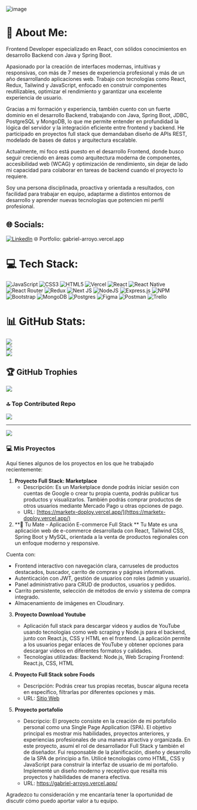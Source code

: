 ![image](https://github.com/Gabriel20Arr/Gabriel20Arr/assets/113488932/9cf590f8-a77f-4150-96ed-0bf888bb328b)

# 💫 About Me:
Frontend Developer especializado en React, con sólidos conocimientos en desarrollo Backend con Java y Spring Boot.

Apasionado por la creación de interfaces modernas, intuitivas y responsivas, con más de 7 meses de experiencia profesional y más de un año desarrollando aplicaciones web. Trabajo con tecnologías como React, Redux, Tailwind y JavaScript, enfocado en construir componentes reutilizables, optimizar el rendimiento y garantizar una excelente experiencia de usuario.

Gracias a mi formación y experiencia, también cuento con un fuerte dominio en el desarrollo Backend, trabajando con Java, Spring Boot, JDBC, PostgreSQL y MongoDB, lo que me permite entender en profundidad la lógica del servidor y la integración eficiente entre frontend y backend. He participado en proyectos full stack que demandaban diseño de APIs REST, modelado de bases de datos y arquitectura escalable.

Actualmente, mi foco está puesto en el desarrollo Frontend, donde busco seguir creciendo en áreas como arquitectura moderna de componentes, accesibilidad web (WCAG) y optimización de rendimiento, sin dejar de lado mi capacidad para colaborar en tareas de backend cuando el proyecto lo requiere.

Soy una persona disciplinada, proactiva y orientada a resultados, con facilidad para trabajar en equipo, adaptarme a distintos entornos de desarrollo y aprender nuevas tecnologías que potencien mi perfil profesional.


## 🌐 Socials:
[![LinkedIn](https://img.shields.io/badge/LinkedIn-%230077B5.svg?logo=linkedin&logoColor=white)](https://linkedin.com/in/https://www.linkedin.com/in/2002-gabriel-arroyo/) 
🌐 Portfolio: gabriel-arroyo.vercel.app

# 💻 Tech Stack:
![JavaScript](https://img.shields.io/badge/javascript-%23323330.svg?style=for-the-badge&logo=javascript&logoColor=%23F7DF1E) ![CSS3](https://img.shields.io/badge/css3-%231572B6.svg?style=for-the-badge&logo=css3&logoColor=white) ![HTML5](https://img.shields.io/badge/html5-%23E34F26.svg?style=for-the-badge&logo=html5&logoColor=white) ![Vercel](https://img.shields.io/badge/vercel-%23000000.svg?style=for-the-badge&logo=vercel&logoColor=white) ![React](https://img.shields.io/badge/react-%2320232a.svg?style=for-the-badge&logo=react&logoColor=%2361DAFB) ![React Native](https://img.shields.io/badge/react_native-%2320232a.svg?style=for-the-badge&logo=react&logoColor=%2361DAFB) ![React Router](https://img.shields.io/badge/React_Router-CA4245?style=for-the-badge&logo=react-router&logoColor=white) ![Redux](https://img.shields.io/badge/redux-%23593d88.svg?style=for-the-badge&logo=redux&logoColor=white) ![Next JS](https://img.shields.io/badge/Next-black?style=for-the-badge&logo=next.js&logoColor=white) ![NodeJS](https://img.shields.io/badge/node.js-6DA55F?style=for-the-badge&logo=node.js&logoColor=white) ![Express.js](https://img.shields.io/badge/express.js-%23404d59.svg?style=for-the-badge&logo=express&logoColor=%2361DAFB) ![NPM](https://img.shields.io/badge/NPM-%23000000.svg?style=for-the-badge&logo=npm&logoColor=white) ![Bootstrap](https://img.shields.io/badge/bootstrap-%23563D7C.svg?style=for-the-badge&logo=bootstrap&logoColor=white) ![MongoDB](https://img.shields.io/badge/MongoDB-%234ea94b.svg?style=for-the-badge&logo=mongodb&logoColor=white) ![Postgres](https://img.shields.io/badge/postgres-%23316192.svg?style=for-the-badge&logo=postgresql&logoColor=white) 	![Figma](https://img.shields.io/badge/figma-%23F24E1E.svg?style=for-the-badge&logo=figma&logoColor=white) ![Postman](https://img.shields.io/badge/Postman-FF6C37?style=for-the-badge&logo=postman&logoColor=white) ![Trello](https://img.shields.io/badge/Trello-%23026AA7.svg?style=for-the-badge&logo=Trello&logoColor=white)
# 📊 GitHub Stats:
![](https://github-readme-stats.vercel.app/api?username=Gabriel20Arr&theme=default&hide_border=true&include_all_commits=true&count_private=false)<br/>
![](https://github-readme-streak-stats.herokuapp.com/?user=Gabriel20Arr&theme=default&hide_border=true)<br/>
![](https://github-readme-stats.vercel.app/api/top-langs/?username=Gabriel20Arr&theme=default&hide_border=true&include_all_commits=true&count_private=false&layout=compact)

## 🏆 GitHub Trophies
![](https://github-profile-trophy.vercel.app/?username=Gabriel20Arr&theme=onedark&no-frame=false&no-bg=false&margin-w=4)

### 🔝 Top Contributed Repo
![](https://github-contributor-stats.vercel.app/api?username=Gabriel20Arr&limit=5&theme=nord&combine_all_yearly_contributions=true)

---
[![](https://visitcount.itsvg.in/api?id=Gabriel20Arr&icon=0&color=0)](https://visitcount.itsvg.in)

### 💻 Mis Proyectos

Aquí tienes algunos de los proyectos en los que he trabajado recientemente:

1. **Proyecto Full Stack: Marketplace**
   - Descripción: Es un Marketplace donde podrás iniciar sesión con cuentas de Google o crear tu propia cuenta, podrás publicar tus productos y visualizarlos. También podrás comprar productos de otros 
     usuarios mediante Mercado Pago u otras opciones de pago.
   - URL: [https://marketx-doploy.vercel.app/](https://marketx-doploy.vercel.app/)
2. **🧉 Tu Mate - Aplicación E-commerce Full Stack **
Tu Mate es una aplicación web de e-commerce desarrollada con React, Tailwind CSS, Spring Boot y MySQL, orientada a la venta de productos regionales con un enfoque moderno y responsive.

Cuenta con:
   - Frontend interactivo con navegación clara, carruseles de productos destacados, buscador, carrito de compras y páginas informativas.
   - Autenticación con JWT, gestión de usuarios con roles (admin y usuario).
   - Panel administrativo para CRUD de productos, usuarios y pedidos.
   - Carrito persistente, selección de métodos de envío y sistema de compra integrado.
   - Almacenamiento de imágenes en Cloudinary.

3. **Proyecto Download Youtube**
   - Aplicación full stack para descargar videos y audios de YouTube usando tecnologías como web scraping y Node.js para el backend, junto con React.js, CSS y HTML en el frontend. La aplicación permite a los       usuarios pegar enlaces de YouTube y obtener opciones para descargar videos en diferentes formatos y calidades.
   - Tecnologías utilizadas:
   Backend: Node.js, Web Scraping
   Frontend: React.js, CSS, HTML

4. **Proyecto Full Stack sobre Foods**
   - Descripción: Podrás crear tus propias recetas, buscar alguna receta en específico, filtrarlas por diferentes opciones y más.
   - URL: [Sitio Web](https://deploy-food-sage.vercel.app/)

5. **Proyecto portafolio**
   - Descripcio:   El proyecto consiste en la creación de mi portafolio personal como una Single Page Application (SPA). El objetivo principal es mostrar mis habilidades, proyectos anteriores, y experiencias       profesionales de una manera atractiva y organizada.
     En este proyecto, asumí el rol de desarrollador Full Stack y también el de diseñador. Fui responsable de la planificación, diseño y desarrollo de la SPA de principio a fin.
     Utilicé tecnologías como HTML, CSS y JavaScript para construir la interfaz de usuario de mi portafolio. Implementé un diseño moderno y receptivo que resalta mis proyectos y habilidades de manera efectiva.
   - URL: https://gabriel-arroyo.vercel.app/

Agradezco tu consideración y me encantaría tener la oportunidad de discutir cómo puedo aportar valor a tu equipo.


<!-- Proudly created with GPRM ( https://gprm.itsvg.in ) -->

